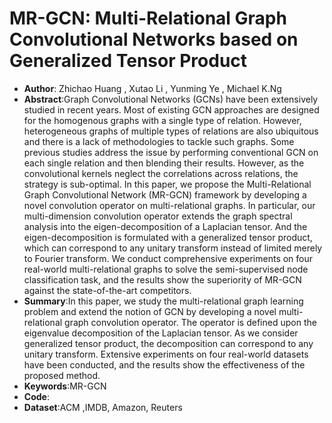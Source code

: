# MR-GCN: Multi-Relational Graph Convolutional Networks based on Generalized Tensor Product
* **Author**: Zhichao Huang , Xutao Li , Yunming Ye , Michael K.Ng
* **Abstract**:Graph Convolutional Networks (GCNs) have been extensively studied in recent years. Most of existing GCN approaches are designed for the homogenous graphs with a single type of relation. However, heterogeneous graphs of multiple types of relations are also ubiquitous and there is a lack of methodologies to tackle such graphs. Some previous studies address the issue by performing conventional GCN on each single relation and then blending their results. However, as the convolutional kernels neglect the correlations across relations, the strategy is sub-optimal. In this paper, we propose the Multi-Relational Graph Convolutional Network (MR-GCN) framework by developing a novel convolution operator on multi-relational graphs. In particular, our multi-dimension convolution operator extends the graph spectral analysis into the eigen-decomposition of a Laplacian tensor. And the eigen-decomposition is formulated with a generalized tensor product, which can correspond to any unitary transform instead of limited merely to Fourier transform. We conduct comprehensive experiments on four real-world multi-relational graphs to solve the semi-supervised node classification task, and the results show the superiority of MR-GCN against the state-of-the-art competitors.
* **Summary**:In this paper, we study the multi-relational graph learning problem and extend the notion of GCN by developing a novel multi-relational graph convolution operator. The operator is defined upon the eigenvalue decomposition of the Laplacian tensor. As we consider generalized tensor product, the decomposition can correspond to any unitary transform. Extensive experiments on four real-world datasets have been conducted, and the results show the effectiveness of the proposed method.
* **Keywords**:MR-GCN
* **Code**:
* **Dataset**:ACM ,IMDB, Amazon, Reuters